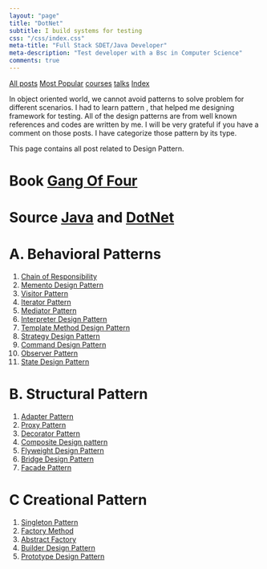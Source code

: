 ```yaml
---
layout: "page"
title: "DotNet"
subtitle: I build systems for testing
css: "/css/index.css"
meta-title: "Full Stack SDET/Java Developer"
meta-description: "Test developer with a Bsc in Computer Science"
comments: true
---
```

<div class="list-filters">
    <a href="/" class="list-filter filter-selected">All posts</a>
    <a href="/popular" class="list-filter">Most Popular</a>
    <a href="/courses" class="list-filter">courses</a>
	<a href="/talks" class="list-filter">talks</a>
    <a href="/tags" class="list-filter">Index</a>
</div>

In object oriented world, we cannot avoid patterns to solve problem for different scenarios. I had to learn pattern , that helped me designing framework for testing. All of the design patterns are from well known references and codes are written by me. I will be very grateful if you have a comment on those posts. I have categorize those pattern by its type.

This page contains all post related to Design Pattern.

# Book [Gang Of Four](https://www.amazon.com/Design-Patterns-Object-Oriented-Addison-Wesley-Professional-ebook/dp/B000SEIBB8)
# Source [Java](https://github.com/sarkershantonu/blog-projects/tree/master/DesignPatternsJava) and [DotNet](https://github.com/sarkershantonu/blog-projects/tree/master/DesignPatternsDotNet)

# A. Behavioral Patterns 
1. [Chain of Responsibility](https://sarkershantonu.github.io/2014/01/29/chain-of-responsibility/) 
2. [Memento Design Pattern](https://sarkershantonu.github.io/2014/02/memento-design-pattern-simplified.html)
3. [Visitor Pattern](https://sarkershantonu.github.io/2014/02/visitor-design-pattern-simplified.html) 
4. [Iterator Pattern](https://sarkershantonu.github.io/2014/02/iterator-design-pattern-simplified.html)   
5. [Mediator Pattern](https://sarkershantonu.github.io/2014/02/mediator-design-pattern-simplified.html)  
6. [Interpreter Design Pattern](https://sarkershantonu.github.io/2014/02/interpreter-design-pattern-simplified.html)  
7. [Template Method Design Pattern](https://sarkershantonu.github.io/2014/02/template-method-design-pattern-simplified.html)
8. [Strategy Design Pattern](https://sarkershantonu.github.io/2014/02/strategy-design-pattern-simplified.html) 
9. [Command Design Pattern](https://sarkershantonu.github.io/2014/02/command-design-pattern-simplified.html)   
10. [Observer Pattern](https://sarkershantonu.github.io/2014/01/observer-design-pattern-simplified.html)
11. [State Design Pattern](https://sarkershantonu.github.io/2014/03/state-design-pattern-simplified.html)

# B. Structural Pattern 
1. [Adapter Pattern](https://sarkershantonu.github.io/2014/02/adapter-design-pattern-simplified.html)
2. [Proxy Pattern ](https://sarkershantonu.github.io/2014/02/proxy-design-pattern-simplified.html)
3. [Decorator Pattern](https://sarkershantonu.github.io/2014/02/composite-design-pattern-simplified.html)
4. [Composite Design pattern](https://sarkershantonu.github.io/2014/02/composite-design-pattern-simplified.html) 
5. [Flyweight Design Pattern](https://sarkershantonu.github.io/2014/02/flyweight-design-pattern-simplified.html)
6. [Bridge Design Pattern](https://sarkershantonu.github.io/2014/02/bridge-design-sattern-simplified.html)
7. [Facade Pattern](https://sarkershantonu.github.io/2014/02/facade-design-pattern-simplified.html)


# C Creational Pattern 
1. [Singleton Pattern](https://sarkershantonu.github.io/2014/01/Singleton-Design-pattern-simplified.html)
2. [Factory Method](https://sarkershantonu.github.io/2014/02/factory-method-design-pattern-simplified.html)
3. [Abstract Factory](https://sarkershantonu.github.io/2014/02/abstract-factory-design-pattern-simplified.html)
4. [Builder Design Pattern](https://sarkershantonu.github.io/2014/02/builder-design-pattern-simplified.html)  
5. [Prototype Design Pattern](https://sarkershantonu.github.io/2014/02/prototype-design-pattern-simplified.html) 